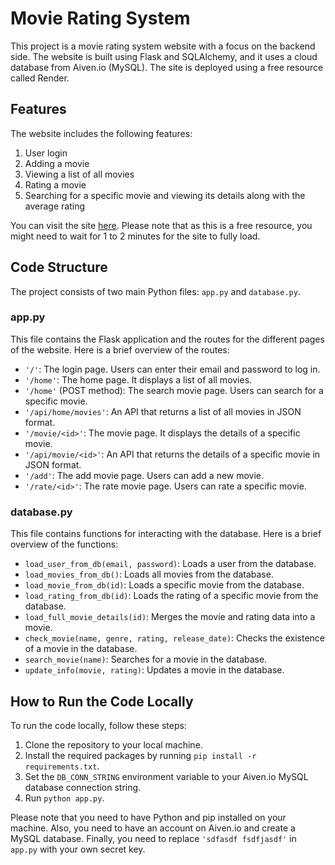 # Movie Rating System

This project is a movie rating system website with a focus on the backend side. The website is built using Flask and SQLAlchemy, and it uses a cloud database from Aiven.io (MySQL). The site is deployed using a free resource called Render.

## Features

The website includes the following features:

1. User login
2. Adding a movie
3. Viewing a list of all movies
4. Rating a movie
5. Searching for a specific movie and viewing its details along with the average rating

You can visit the site [here](https://movie-rating-sys.onrender.com). Please note that as this is a free resource, you might need to wait for 1 to 2 minutes for the site to fully load.

## Code Structure

The project consists of two main Python files: `app.py` and `database.py`.

### app.py

This file contains the Flask application and the routes for the different pages of the website. Here is a brief overview of the routes:

- `'/'`: The login page. Users can enter their email and password to log in.
- `'/home'`: The home page. It displays a list of all movies.
- `'/home'` (POST method): The search movie page. Users can search for a specific movie.
- `'/api/home/movies'`: An API that returns a list of all movies in JSON format.
- `'/movie/<id>'`: The movie page. It displays the details of a specific movie.
- `'/api/movie/<id>'`: An API that returns the details of a specific movie in JSON format.
- `'/add'`: The add movie page. Users can add a new movie.
- `'/rate/<id>'`: The rate movie page. Users can rate a specific movie.

### database.py

This file contains functions for interacting with the database. Here is a brief overview of the functions:

- `load_user_from_db(email, password)`: Loads a user from the database.
- `load_movies_from_db()`: Loads all movies from the database.
- `load_movie_from_db(id)`: Loads a specific movie from the database.
- `load_rating_from_db(id)`: Loads the rating of a specific movie from the database.
- `load_full_movie_details(id)`: Merges the movie and rating data into a movie.
- `check_movie(name, genre, rating, release_date)`: Checks the existence of a movie in the database.
- `search_movie(name)`: Searches for a movie in the database.
- `update_info(movie, rating)`: Updates a movie in the database.

## How to Run the Code Locally

To run the code locally, follow these steps:

1. Clone the repository to your local machine.
2. Install the required packages by running `pip install -r requirements.txt`.
3. Set the `DB_CONN_STRING` environment variable to your Aiven.io MySQL database connection string.
4. Run `python app.py`.

Please note that you need to have Python and pip installed on your machine. Also, you need to have an account on Aiven.io and create a MySQL database. Finally, you need to replace `'sdfasdf fsdfjasdf'` in `app.py` with your own secret key.
